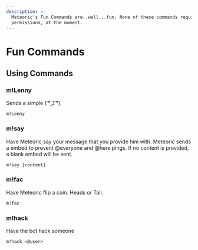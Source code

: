 ```yaml
---
description: >-
  Meteoric's Fun Commands are..well...fun. None of these commands require role
  permissions, at the moment.
---
```


# Fun Commands

## Using Commands

### m!Lenny

Sends a simple \( ͡° ͜ʖ ͡°\).

```
m!Lenny
```

### m!say

Have Meteoric say your message that you provide him with. Meteoric sends a embed to prevent @everyone and @here pings. If no content is provided, a blank embed will be sent.

```
m!say [content]
```

### m!fac

Have Meteoric flip a coin. Heads or Tail.

```
m!fac
```

### m!hack

Have the bot hack someone

```
m!hack <@user>
```
